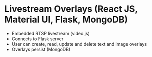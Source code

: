 # Livestream Overlays (React JS, Material UI, Flask, MongoDB)
- Embedded RTSP livestream (video.js)
- Connects to Flask server
- User can create, read, update and delete text and image overlays
- Overlays persist (MongoDB)

